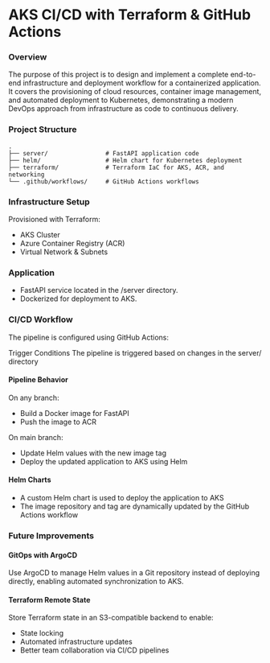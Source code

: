 
# AKS CI/CD with Terraform & GitHub Actions

### Overview

The purpose of this project is to design and implement a complete end-to-end infrastructure and deployment workflow for a containerized application. It covers the provisioning of cloud resources, container image management, and automated deployment to Kubernetes, demonstrating a modern DevOps approach from infrastructure as code to continuous delivery.

### Project Structure
```
.
├── server/                # FastAPI application code
├── helm/                  # Helm chart for Kubernetes deployment
├── terraform/             # Terraform IaC for AKS, ACR, and networking
└── .github/workflows/     # GitHub Actions workflows
```



### Infrastructure Setup

Provisioned with Terraform:
* AKS Cluster
* Azure Container Registry (ACR)
* Virtual Network & Subnets

### Application

* FastAPI service located in the /server directory.
* Dockerized for deployment to AKS.

### CI/CD Workflow

The pipeline is configured using GitHub Actions:

Trigger Conditions
The pipeline is triggered based on changes in the server/ directory

#### Pipeline Behavior

On any branch:
* Build a Docker image for FastAPI
* Push the image to ACR

On main branch:
* Update Helm values with the new image tag
* Deploy the updated application to AKS using Helm

#### Helm Charts
* A custom Helm chart is used to deploy the application to AKS
* The image repository and tag are dynamically updated by the GitHub Actions workflow

### Future Improvements

#### GitOps with ArgoCD
Use ArgoCD to manage Helm values in a Git repository instead of deploying directly, enabling automated synchronization to AKS.

#### Terraform Remote State
Store Terraform state in an S3-compatible backend to enable:
- State locking
- Automated infrastructure updates
- Better team collaboration via CI/CD pipelines



